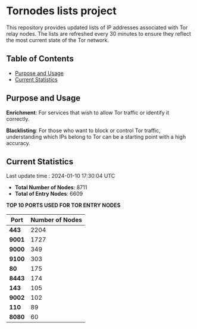 # Tornodes lists project

This repository provides updated lists of IP addresses associated with Tor relay nodes. The lists are refreshed every 30 minutes to ensure they reflect the most current state of the Tor network.

## Table of Contents

- [Purpose and Usage](#purpose-and-usage)
- [Current Statistics](#current-statistics)


## Purpose and Usage

**Enrichment**: For services that wish to allow Tor traffic or identify it correctly.

**Blacklisting**: For those who want to block or control Tor traffic, understanding which IPs belong to Tor can be a starting point with a high accuracy.

## Current Statistics

Last update time : 2024-01-10 17:30:04 UTC

- **Total Number of Nodes**: 8711
- **Total of Entry Nodes**: 6609

**TOP 10 PORTS USED FOR TOR ENTRY NODES**

| **Port** | **Number of Nodes** |
|------|-----------------|
| **443**   | 2204  |
| **9001**   | 1727  |
| **9000**   | 349  |
| **9100**   | 303  |
| **80**   | 175  |
| **8443**   | 174  |
| **143**   | 105  |
| **9002**   | 102  |
| **110**   | 89  |
| **8080**   | 60  |

